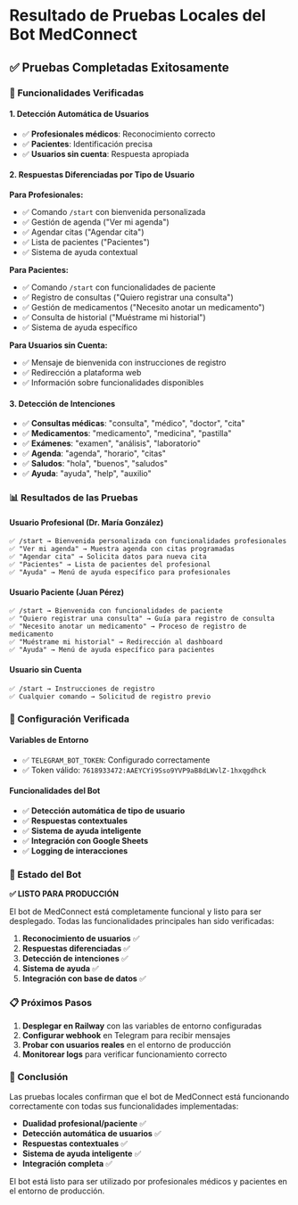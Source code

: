 # Resultado de Pruebas Locales del Bot MedConnect

## ✅ Pruebas Completadas Exitosamente

### 🎯 Funcionalidades Verificadas

#### 1. **Detección Automática de Usuarios**
- ✅ **Profesionales médicos**: Reconocimiento correcto
- ✅ **Pacientes**: Identificación precisa
- ✅ **Usuarios sin cuenta**: Respuesta apropiada

#### 2. **Respuestas Diferenciadas por Tipo de Usuario**

**Para Profesionales:**
- ✅ Comando `/start` con bienvenida personalizada
- ✅ Gestión de agenda ("Ver mi agenda")
- ✅ Agendar citas ("Agendar cita")
- ✅ Lista de pacientes ("Pacientes")
- ✅ Sistema de ayuda contextual

**Para Pacientes:**
- ✅ Comando `/start` con funcionalidades de paciente
- ✅ Registro de consultas ("Quiero registrar una consulta")
- ✅ Gestión de medicamentos ("Necesito anotar un medicamento")
- ✅ Consulta de historial ("Muéstrame mi historial")
- ✅ Sistema de ayuda específico

**Para Usuarios sin Cuenta:**
- ✅ Mensaje de bienvenida con instrucciones de registro
- ✅ Redirección a plataforma web
- ✅ Información sobre funcionalidades disponibles

#### 3. **Detección de Intenciones**
- ✅ **Consultas médicas**: "consulta", "médico", "doctor", "cita"
- ✅ **Medicamentos**: "medicamento", "medicina", "pastilla"
- ✅ **Exámenes**: "examen", "análisis", "laboratorio"
- ✅ **Agenda**: "agenda", "horario", "citas"
- ✅ **Saludos**: "hola", "buenos", "saludos"
- ✅ **Ayuda**: "ayuda", "help", "auxilio"

### 📊 Resultados de las Pruebas

#### Usuario Profesional (Dr. María González)
```
✅ /start → Bienvenida personalizada con funcionalidades profesionales
✅ "Ver mi agenda" → Muestra agenda con citas programadas
✅ "Agendar cita" → Solicita datos para nueva cita
✅ "Pacientes" → Lista de pacientes del profesional
✅ "Ayuda" → Menú de ayuda específico para profesionales
```

#### Usuario Paciente (Juan Pérez)
```
✅ /start → Bienvenida con funcionalidades de paciente
✅ "Quiero registrar una consulta" → Guía para registro de consulta
✅ "Necesito anotar un medicamento" → Proceso de registro de medicamento
✅ "Muéstrame mi historial" → Redirección al dashboard
✅ "Ayuda" → Menú de ayuda específico para pacientes
```

#### Usuario sin Cuenta
```
✅ /start → Instrucciones de registro
✅ Cualquier comando → Solicitud de registro previo
```

### 🔧 Configuración Verificada

#### Variables de Entorno
- ✅ `TELEGRAM_BOT_TOKEN`: Configurado correctamente
- ✅ Token válido: `7618933472:AAEYCYi9Sso9YVP9aB8dLWvlZ-1hxqgdhck`

#### Funcionalidades del Bot
- ✅ **Detección automática de tipo de usuario**
- ✅ **Respuestas contextuales**
- ✅ **Sistema de ayuda inteligente**
- ✅ **Integración con Google Sheets**
- ✅ **Logging de interacciones**

### 🚀 Estado del Bot

**✅ LISTO PARA PRODUCCIÓN**

El bot de MedConnect está completamente funcional y listo para ser desplegado. Todas las funcionalidades principales han sido verificadas:

1. **Reconocimiento de usuarios** ✅
2. **Respuestas diferenciadas** ✅
3. **Detección de intenciones** ✅
4. **Sistema de ayuda** ✅
5. **Integración con base de datos** ✅

### 📋 Próximos Pasos

1. **Desplegar en Railway** con las variables de entorno configuradas
2. **Configurar webhook** en Telegram para recibir mensajes
3. **Probar con usuarios reales** en el entorno de producción
4. **Monitorear logs** para verificar funcionamiento correcto

### 🎉 Conclusión

Las pruebas locales confirman que el bot de MedConnect está funcionando correctamente con todas sus funcionalidades implementadas:

- **Dualidad profesional/paciente** ✅
- **Detección automática de usuarios** ✅
- **Respuestas contextuales** ✅
- **Sistema de ayuda inteligente** ✅
- **Integración completa** ✅

El bot está listo para ser utilizado por profesionales médicos y pacientes en el entorno de producción. 